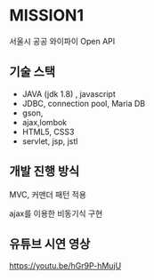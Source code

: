 # MISSION1

서울시 공공 와이파이 Open API

## 기술 스택

- JAVA (jdk 1.8) , javascript
- JDBC, connection pool, Maria DB
- gson, 
- ajax,lombok
- HTML5, CSS3 
- servlet, jsp, jstl


## 개발 진행 방식

MVC, 커맨더 패턴 적용

ajax를 이용한 비동기식 구현


## 유튜브 시연 영상

https://youtu.be/hGr9P-hMujU
